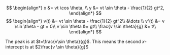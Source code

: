 $$
\begin{align*}  
x &= vt \cos \theta, \\  
y &= vt \sin \theta - \frac{1}{2} gt^2,  
\end{align*}
$$
$$
\begin{align*}
v(t) &= vt \sin \theta - \frac{1}{2} gt^2\\
&\dots \\
v'(t) &= v \sin \theta - gt = 0\\
v \sin \theta &= gt\\
\frac{v \sin \theta}{g} &= t\\
\end{align*}
$$

The peak is at $t=\frac{v\sin \theta}{g}$. This means the second $x$-intercept is at $2\frac{v \sin \theta}{g}$